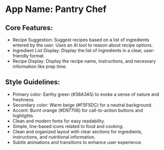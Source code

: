 # **App Name**: Pantry Chef

## Core Features:

- Recipe Suggestion: Suggest recipes based on a list of ingredients entered by the user. Uses an AI tool to reason about recipe options.
- Ingredient List Display: Display the list of ingredients in a clear, user-friendly format.
- Recipe Display: Display the recipe name, instructions, and necessary information like prep time.

## Style Guidelines:

- Primary color: Earthy green (#38A3A5) to evoke a sense of nature and freshness.
- Secondary color: Warm beige (#F5F5DC) for a neutral background.
- Accent: Burnt orange (#D97706) for call-to-action buttons and highlights.
- Clean and modern fonts for easy readability.
- Simple, line-based icons related to food and cooking.
- Clean and organized layout with clear sections for ingredients, instructions, and nutritional information.
- Subtle animations and transitions to enhance user experience.